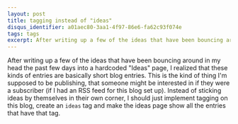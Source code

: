 ```yaml
---
layout: post
title: tagging instead of "ideas"
disqus_identifier: a01aec80-3aa1-4f97-86e6-fa62c93f074e
tags: tags
excerpt: After writing up a few of the ideas that have been bouncing around in my head the past few days, I realized that these kinds of entries are basically short blog entries.
---
```


After writing up a few of the ideas that have been bouncing around in my head the past few days into a hardcoded "Ideas" page, I realized that these kinds of entries are basically short blog entries.  This is the kind of thing I'm supposed to be publishing, that someone might be interested in if they were a subscriber (if I had an RSS feed for this blog set up).  Instead of sticking ideas by themselves in their own corner, I should just implement tagging on this blog, create an `ideas` tag and make the ideas page show all the entries that have that tag.
